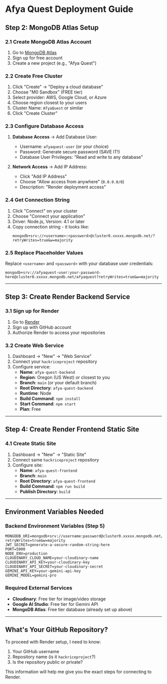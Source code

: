 # Afya Quest Deployment Guide

## Step 2: MongoDB Atlas Setup

### 2.1 Create MongoDB Atlas Account
1. Go to [MongoDB Atlas](https://www.mongodb.com/cloud/atlas)
2. Sign up for free account
3. Create a new project (e.g., "Afya Quest")

### 2.2 Create Free Cluster
1. Click "Create" → "Deploy a cloud database"
2. Choose "M0 Sandbox" (FREE tier)
3. Select provider: AWS, Google Cloud, or Azure
4. Choose region closest to your users
5. Cluster Name: `AfyaQuest` or similar
6. Click "Create Cluster"

### 2.3 Configure Database Access
1. **Database Access** → Add Database User:
   - Username: `afyaquest-user` (or your choice)
   - Password: Generate secure password (SAVE IT!)
   - Database User Privileges: "Read and write to any database"

2. **Network Access** → Add IP Address:
   - Click "Add IP Address"
   - Choose "Allow access from anywhere" (`0.0.0.0/0`)
   - Description: "Render deployment access"

### 2.4 Get Connection String
1. Click "Connect" on your cluster
2. Choose "Connect your application"
3. Driver: Node.js, Version: 4.1 or later
4. Copy connection string - it looks like:
   ```
   mongodb+srv://<username>:<password>@cluster0.xxxxx.mongodb.net/?retryWrites=true&w=majority
   ```

### 2.5 Replace Placeholder Values
Replace `<username>` and `<password>` with your database user credentials:
```
mongodb+srv://afyaquest-user:your-password-here@cluster0.xxxxx.mongodb.net/afyaquest?retryWrites=true&w=majority
```

---

## Step 3: Create Render Backend Service

### 3.1 Sign up for Render
1. Go to [Render](https://render.com)
2. Sign up with GitHub account
3. Authorize Render to access your repositories

### 3.2 Create Web Service
1. Dashboard → "New" → "Web Service"
2. Connect your `hackriceproject` repository
3. Configure service:
   - **Name**: `afya-quest-backend`
   - **Region**: Oregon (US West) or closest to you
   - **Branch**: `main` (or your default branch)
   - **Root Directory**: `afya-quest-backend`
   - **Runtime**: Node
   - **Build Command**: `npm install`
   - **Start Command**: `npm start`
   - **Plan**: Free

---

## Step 4: Create Render Frontend Static Site

### 4.1 Create Static Site
1. Dashboard → "New" → "Static Site"
2. Connect same `hackriceproject` repository
3. Configure site:
   - **Name**: `afya-quest-frontend`
   - **Branch**: `main`
   - **Root Directory**: `afya-quest-frontend`
   - **Build Command**: `npm run build`
   - **Publish Directory**: `build`

---

## Environment Variables Needed

### Backend Environment Variables (Step 5)
```
MONGODB_URI=mongodb+srv://username:password@cluster0.xxxxx.mongodb.net/afyaquest?retryWrites=true&w=majority
JWT_SECRET=generate-a-secure-random-string-here
PORT=5000
NODE_ENV=production
CLOUDINARY_CLOUD_NAME=your-cloudinary-name
CLOUDINARY_API_KEY=your-cloudinary-key
CLOUDINARY_API_SECRET=your-cloudinary-secret
GEMINI_API_KEY=your-gemini-api-key
GEMINI_MODEL=gemini-pro
```

### Required External Services
- **Cloudinary**: Free tier for image/video storage
- **Google AI Studio**: Free tier for Gemini API
- **MongoDB Atlas**: Free tier database (already set up above)

---

## What's Your GitHub Repository?

To proceed with Render setup, I need to know:
1. Your GitHub username
2. Repository name (is it `hackriceproject`?)
3. Is the repository public or private?

This information will help me give you the exact steps for connecting to Render.
